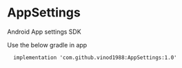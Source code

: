 # AppSettings
Android App settings SDK

Use the below gradle in app

      implementation 'com.github.vinod1988:AppSettings:1.0'
